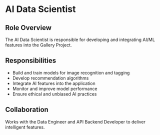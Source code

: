 # AI Data Scientist

## Role Overview
The AI Data Scientist is responsible for developing and integrating AI/ML features into the Gallery Project.

## Responsibilities
- Build and train models for image recognition and tagging
- Develop recommendation algorithms
- Integrate AI features into the application
- Monitor and improve model performance
- Ensure ethical and unbiased AI practices

## Collaboration
Works with the Data Engineer and API Backend Developer to deliver intelligent features.
